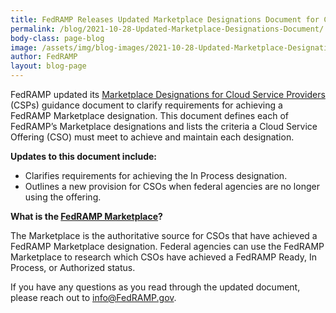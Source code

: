 ```yaml
---
title: FedRAMP Releases Updated Marketplace Designations Document for CSPs
permalink: /blog/2021-10-28-Updated-Marketplace-Designations-Document/
body-class: page-blog
image: /assets/img/blog-images/2021-10-28-Updated-Marketplace-Designations-Document.png
author: FedRAMP
layout: blog-page
---
```


FedRAMP updated its [Marketplace Designations for Cloud Service Providers](https://www.fedramp.gov/assets/resources/documents/FedRAMP_Marketplace_Designations_for_Cloud_Service_Providers.pdf) (CSPs) guidance document to clarify requirements for achieving a FedRAMP Marketplace designation. This document defines each of FedRAMP’s Marketplace designations and lists the criteria a Cloud Service Offering (CSO) must meet to achieve and maintain each designation. 
 
<strong>Updates to this document include:</strong>
- Clarifies requirements for achieving the In Process designation.
- Outlines a new provision for CSOs when federal agencies are no longer using the offering.

<strong>What is the [FedRAMP Marketplace](https://marketplace.fedramp.gov/#!/products?sort=productName)?</strong>

The Marketplace is the authoritative source for CSOs that have achieved a FedRAMP Marketplace designation. Federal agencies can use the FedRAMP Marketplace to research which CSOs have achieved a FedRAMP Ready, In Process, or Authorized status. 
 
If you have any questions as you read through the updated document, please reach out to <a href="mailto:info@FedRAMP.gov">info@FedRAMP.gov</a>.


